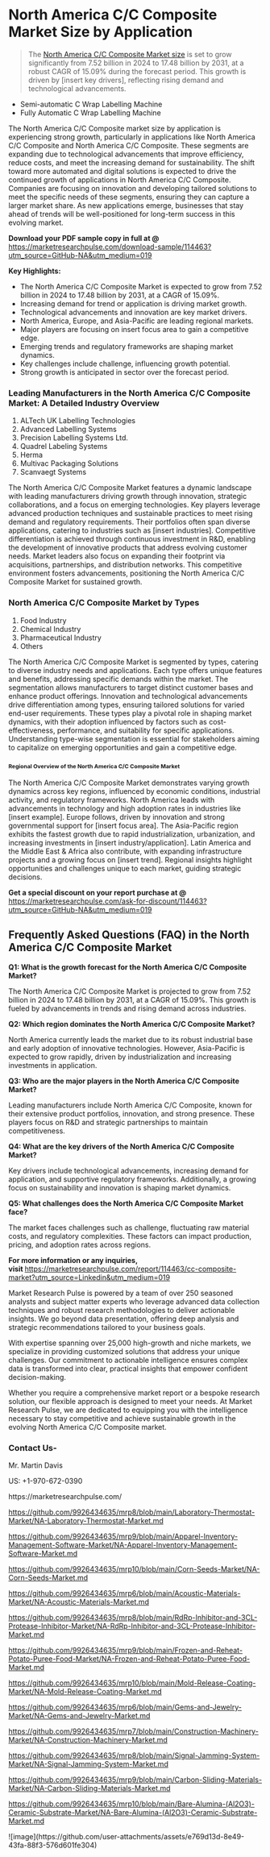 <h1>North America C/C Composite Market&nbsp;Size by Application</h1><blockquote><p>The <a href="https://marketresearchpulse.com/download-sample/114463?utm_source=GitHub-NA&amp;utm_medium=019">North America C/C Composite Market size</a> is set to grow significantly from 7.52 billion in 2024 to 17.48 billion by 2031, at a robust CAGR of 15.09% during the forecast period. This growth is driven by [insert key drivers], reflecting rising demand and technological advancements.</p></blockquote><ul><li>Semi-automatic C Wrap Labelling Machine<li> Fully Automatic C Wrap Labelling Machine</li></ul><p>The North America C/C Composite market size by application is experiencing strong growth, particularly in applications like North America C/C Composite and North America C/C Composite. These segments are expanding due to technological advancements that improve efficiency, reduce costs, and meet the increasing demand for sustainability. The shift toward more automated and digital solutions is expected to drive the continued growth of applications in North America C/C Composite. Companies are focusing on innovation and developing tailored solutions to meet the specific needs of these segments, ensuring they can capture a larger market share. As new applications emerge, businesses that stay ahead of trends will be well-positioned for long-term success in this evolving market.</p><p><strong>Download your PDF sample copy in full at @ </strong><a href="https://marketresearchpulse.com/download-sample/114463?utm_source=GitHub-NA&amp;utm_medium=019">https://marketresearchpulse.com/download-sample/114463?utm_source=GitHub-NA&amp;utm_medium=019</a></p><p><strong>Key Highlights: </strong></p><ul><li>The North America C/C Composite Market is expected to grow from 7.52 billion in 2024 to 17.48 billion by 2031, at a CAGR of 15.09%.</li><li>Increasing demand for trend or application is driving market growth.</li><li>Technological advancements and innovation are key market drivers.</li><li>North America, Europe, and Asia-Pacific are leading regional markets.</li><li>Major players are focusing on insert focus area to gain a competitive edge.</li><li>Emerging trends and regulatory frameworks are shaping market dynamics.</li><li>Key challenges include challenge, influencing growth potential.</li><li>Strong growth is anticipated in sector over the forecast period.</li></ul><h3>Leading Manufacturers in the North America C/C Composite Market: A Detailed Industry Overview</h3><ol><li>ALTech UK Labelling Technologies</li><li>Advanced Labelling Systems</li><li>Precision Labelling Systems Ltd.</li><li>Quadrel Labeling Systems</li><li>Herma</li><li>Multivac Packaging Solutions</li><li>Scanvaegt Systems</li></ol><div class="flex max-w-full flex-col flex-grow"><div class="min-h-8 text-message flex w-full flex-col items-end gap-2 whitespace-normal break-words [.text-message+&amp;]:mt-5" dir="auto" data-message-author-role="assistant" data-message-id="fd8432e4-4910-450d-b182-61b7bfb0a01f" data-message-model-slug="gpt-4o"><div class="flex w-full flex-col gap-1 empty:hidden first:pt-[3px]"><div class="markdown prose w-full break-words dark:prose-invert light"><p>The North America C/C Composite Market features a dynamic landscape with leading manufacturers driving growth through innovation, strategic collaborations, and a focus on emerging technologies. Key players leverage advanced production techniques and sustainable practices to meet rising demand and regulatory requirements. Their portfolios often span diverse applications, catering to industries such as [insert industries]. Competitive differentiation is achieved through continuous investment in R&amp;D, enabling the development of innovative products that address evolving customer needs. Market leaders also focus on expanding their footprint via acquisitions, partnerships, and distribution networks. This competitive environment fosters advancements, positioning the North America C/C Composite Market for sustained growth.</p></div></div></div></div><h3>North America C/C Composite Market by Types</h3><ol><li>Food Industry<li> Chemical Industry<li> Pharmaceutical Industry<li> Others</li></ol><div class="flex max-w-full flex-col flex-grow"><div class="min-h-8 text-message flex w-full flex-col items-end gap-2 whitespace-normal break-words [.text-message+&amp;]:mt-5" dir="auto" data-message-author-role="assistant" data-message-id="084470be-0bb7-4664-bddf-5156b4f41249" data-message-model-slug="gpt-4o-mini"><div class="flex w-full flex-col gap-1 empty:hidden first:pt-[3px]"><div class="markdown prose w-full break-words dark:prose-invert light"><p>The North America C/C Composite Market is segmented by types, catering to diverse industry needs and applications. Each type offers unique features and benefits, addressing specific demands within the market. The segmentation allows manufacturers to target distinct customer bases and enhance product offerings. Innovation and technological advancements drive differentiation among types, ensuring tailored solutions for varied end-user requirements. These types play a pivotal role in shaping market dynamics, with their adoption influenced by factors such as cost-effectiveness, performance, and suitability for specific applications. Understanding type-wise segmentation is essential for stakeholders aiming to capitalize on emerging opportunities and gain a competitive edge.</p></div></div></div></div><h3><span style="font-size: 11px;">Regional Overview of the North America C/C Composite Market</span></h3><div class="flex max-w-full flex-col flex-grow"><div class="min-h-8 text-message flex w-full flex-col items-end gap-2 whitespace-normal break-words [.text-message+&amp;]:mt-5" dir="auto" data-message-author-role="assistant" data-message-id="e9038762-ce64-4e30-91c9-9bd413514231" data-message-model-slug="gpt-4o-mini"><div class="flex w-full flex-col gap-1 empty:hidden first:pt-[3px]"><div class="markdown prose w-full break-words dark:prose-invert light"><p>The North America C/C Composite Market demonstrates varying growth dynamics across key regions, influenced by economic conditions, industrial activity, and regulatory frameworks. North America leads with advancements in technology and high adoption rates in industries like [insert example]. Europe follows, driven by innovation and strong governmental support for [insert focus area]. The Asia-Pacific region exhibits the fastest growth due to rapid industrialization, urbanization, and increasing investments in [insert industry/application]. Latin America and the Middle East &amp; Africa also contribute, with expanding infrastructure projects and a growing focus on [insert trend]. Regional insights highlight opportunities and challenges unique to each market, guiding strategic decisions.</p></div></div></div></div><p><strong>Get a special discount on your report purchase at @ </strong><a href="https://marketresearchpulse.com/ask-for-discount/114463?utm_source=GitHub-NA&amp;utm_medium=019">https://marketresearchpulse.com/ask-for-discount/114463?utm_source=GitHub-NA&amp;utm_medium=019</a></p><h2>Frequently Asked Questions (FAQ) in the North America C/C Composite Market</h2><p><strong>Q1: What is the growth forecast for the North America C/C Composite Market?</strong></p><p>The North America C/C Composite Market is projected to grow from 7.52 billion in 2024 to 17.48 billion by 2031, at a CAGR of 15.09%. This growth is fueled by advancements in trends and rising demand across industries.</p><p><strong>Q2: Which region dominates the North America C/C Composite Market?</strong></p><p>North America currently leads the market due to its robust industrial base and early adoption of innovative technologies. However, Asia-Pacific is expected to grow rapidly, driven by industrialization and increasing investments in application.</p><p><strong>Q3: Who are the major players in the North America C/C Composite Market?</strong></p><p>Leading manufacturers include North America C/C Composite, known for their extensive product portfolios, innovation, and strong presence. These players focus on R&amp;D and strategic partnerships to maintain competitiveness.</p><p><strong>Q4: What are the key drivers of the North America C/C Composite Market?</strong></p><p>Key drivers include technological advancements, increasing demand for application, and supportive regulatory frameworks. Additionally, a growing focus on sustainability and innovation is shaping market dynamics.</p><p><strong>Q5: What challenges does the North America C/C Composite Market face?</strong></p><p>The market faces challenges such as challenge, fluctuating raw material costs, and regulatory complexities. These factors can impact production, pricing, and adoption rates across regions.</p><p><strong>For more information or any inquiries, visit&nbsp;</strong><a href="https://marketresearchpulse.com/report/114463/cc-composite-market?utm_source=Linkedin&utm_medium=019">https://marketresearchpulse.com/report/114463/cc-composite-market?utm_source=Linkedin&utm_medium=019</a></p><p>Market Research Pulse is powered by a team of over 250 seasoned analysts and subject matter experts who leverage advanced data collection techniques and robust research methodologies to deliver actionable insights. We go beyond data presentation, offering deep analysis and strategic recommendations tailored to your business goals.</p><p>With expertise spanning over 25,000 high-growth and niche markets, we specialize in providing customized solutions that address your unique challenges. Our commitment to actionable intelligence ensures complex data is transformed into clear, practical insights that empower confident decision-making.</p><p>Whether you require a comprehensive market report or a bespoke research solution, our flexible approach is designed to meet your needs. At Market Research Pulse, we are dedicated to equipping you with the intelligence necessary to stay competitive and achieve sustainable growth in the evolving North America C/C Composite market.</p><h3><strong>Contact Us-</strong></h3><p>Mr. Martin Davis</p><p>US: +1-970-672-0390</p><p>https://marketresearchpulse.com/</p><p><a href="https://github.com/9926434635/mrp8/blob/main/Laboratory-Thermostat-Market/NA-Laboratory-Thermostat-Market.md">https://github.com/9926434635/mrp8/blob/main/Laboratory-Thermostat-Market/NA-Laboratory-Thermostat-Market.md</a></p><p><a href="https://github.com/9926434635/mrp9/blob/main/Apparel-Inventory-Management-Software-Market/NA-Apparel-Inventory-Management-Software-Market.md">https://github.com/9926434635/mrp9/blob/main/Apparel-Inventory-Management-Software-Market/NA-Apparel-Inventory-Management-Software-Market.md</a></p><p><a href="https://github.com/9926434635/mrp10/blob/main/Corn-Seeds-Market/NA-Corn-Seeds-Market.md">https://github.com/9926434635/mrp10/blob/main/Corn-Seeds-Market/NA-Corn-Seeds-Market.md</a></p><p><a href="https://github.com/9926434635/mrp6/blob/main/Acoustic-Materials-Market/NA-Acoustic-Materials-Market.md">https://github.com/9926434635/mrp6/blob/main/Acoustic-Materials-Market/NA-Acoustic-Materials-Market.md</a></p><p><a href="https://github.com/9926434635/mrp8/blob/main/RdRp-Inhibitor-and-3CL-Protease-Inhibitor-Market/NA-RdRp-Inhibitor-and-3CL-Protease-Inhibitor-Market.md">https://github.com/9926434635/mrp8/blob/main/RdRp-Inhibitor-and-3CL-Protease-Inhibitor-Market/NA-RdRp-Inhibitor-and-3CL-Protease-Inhibitor-Market.md</a></p><p><a href="https://github.com/9926434635/mrp9/blob/main/Frozen-and-Reheat-Potato-Puree-Food-Market/NA-Frozen-and-Reheat-Potato-Puree-Food-Market.md">https://github.com/9926434635/mrp9/blob/main/Frozen-and-Reheat-Potato-Puree-Food-Market/NA-Frozen-and-Reheat-Potato-Puree-Food-Market.md</a></p><p><a href="https://github.com/9926434635/mrp10/blob/main/Mold-Release-Coating-Market/NA-Mold-Release-Coating-Market.md">https://github.com/9926434635/mrp10/blob/main/Mold-Release-Coating-Market/NA-Mold-Release-Coating-Market.md</a></p><p><a href="https://github.com/9926434635/mrp6/blob/main/Gems-and-Jewelry-Market/NA-Gems-and-Jewelry-Market.md">https://github.com/9926434635/mrp6/blob/main/Gems-and-Jewelry-Market/NA-Gems-and-Jewelry-Market.md</a></p><p><a href="https://github.com/9926434635/mrp7/blob/main/Construction-Machinery-Market/NA-Construction-Machinery-Market.md">https://github.com/9926434635/mrp7/blob/main/Construction-Machinery-Market/NA-Construction-Machinery-Market.md</a></p><p><a href="https://github.com/9926434635/mrp8/blob/main/Signal-Jamming-System-Market/NA-Signal-Jamming-System-Market.md">https://github.com/9926434635/mrp8/blob/main/Signal-Jamming-System-Market/NA-Signal-Jamming-System-Market.md</a></p><p><a href="https://github.com/9926434635/mrp9/blob/main/Carbon-Sliding-Materials-Market/NA-Carbon-Sliding-Materials-Market.md">https://github.com/9926434635/mrp9/blob/main/Carbon-Sliding-Materials-Market/NA-Carbon-Sliding-Materials-Market.md</a></p><p><a href="https://github.com/9926434635/mrp10/blob/main/Bare-Alumina-(Al2O3)-Ceramic-Substrate-Market/NA-Bare-Alumina-(Al2O3)-Ceramic-Substrate-Market.md">https://github.com/9926434635/mrp10/blob/main/Bare-Alumina-(Al2O3)-Ceramic-Substrate-Market/NA-Bare-Alumina-(Al2O3)-Ceramic-Substrate-Market.md</a></p>
![image](https://github.com/user-attachments/assets/e769d13d-8e49-43fa-88f3-576d601fe304)
